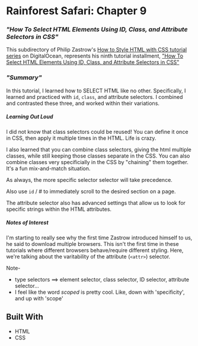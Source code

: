 
# __Rainforest Safari: Chapter 9__


### _"How To Select HTML Elements Using ID, Class, and Attribute Selectors in CSS"_

This subdirectory of Philip Zastrow's [How to Style HTML with CSS tutorial series](https://www.digitalocean.com/community/tutorial_series/how-to-style-html-with-css) on DigitalOcean, represents his ninth tutorial installment, ["How To Select HTML Elements Using ID, Class, and Attribute Selectors in CSS"](https://www.digitalocean.com/community/tutorials/how-to-select-html-elements-using-id-class-and-attribute-selectors-in-css)


### _"Summary"_

In this tutorial, I learned how to SELECT HTML like no other. Specifically, I learned and practiced with `id`, `class`, and attribute selectors. I combined and contrasted these three, and worked within their variations.


##### _Learning Out Loud_

I did not know that class selectors could be reused! You can define it once in CSS, then apply it multiple times in the HTML. Life is crazy.

I also learned that you can combine class selectors, giving the html multiple classes, while still keeping those classes separate in the CSS. You can also combine classes very specificially in the CSS by "chaining" them together. It's a fun mix-and-match situation.

As always, the more specific selector selector will take precedence.

Also use `id` / # to immediately scroll to the desired section on a page.

The attribute selector also has advanced settings that allow us to look for specific strings within the HTML attributes.


##### _Notes of Interest_

I'm starting to really see why the first time Zastrow introduced himself to us, he said to download multiple browsers. This isn't the first time in these tutorials where different browsers behave/require different styling. Here, we're talking about the varitability of the attribute (`<attr>`) selector.


Note- 
* type selectors ==> element selector, class selector, ID selector, attribute selector...
* I feel like the word _scoped_ is pretty cool. Like, down with 'specificity', and up with 'scope'


 ## Built With

- HTML
- CSS


